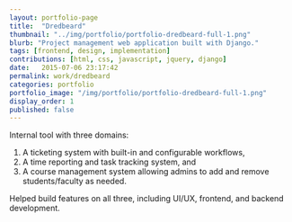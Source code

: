 ```yaml
---
layout: portfolio-page
title:  "Dredbeard"
thumbnail: "../img/portfolio/portfolio-dredbeard-full-1.png"
blurb: "Project management web application built with Django."
tags: [frontend, design, implementation]
contributions: [html, css, javascript, jquery, django]
date:   2015-07-06 23:17:42
permalink: work/dredbeard
categories: portfolio
portfolio_image: "/img/portfolio/portfolio-dredbeard-full-1.png"
display_order: 1
published: false
---
```


Internal tool with three domains:

<ol>
  <li>A ticketing system with built-in and configurable workflows,</li>
  <li>A time reporting and task tracking system, and</li>
  <li>A course management system allowing admins to add and remove students/faculty as needed.</li>
</ol>

Helped build features on all three, including UI/UX, frontend, and backend development.
